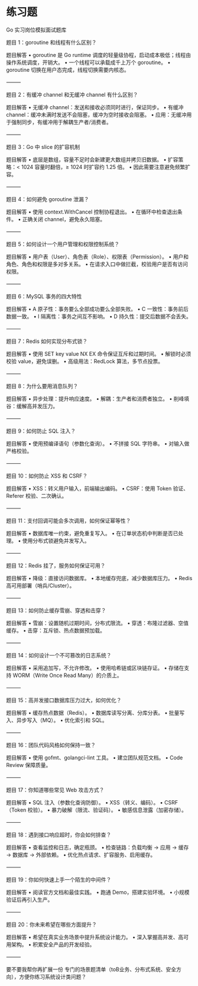# 练习题

Go 实习岗位模拟面试题库

题目 1：goroutine 和线程有什么区别？

题目解答
•	goroutine 是 Go runtime 调度的轻量级协程，启动成本极低；线程由操作系统调度，开销大。
•	一个线程可以承载成千上万个 goroutine。
•	goroutine 切换在用户态完成，线程切换需要内核态。

⸻

题目 2：有缓冲 channel 和无缓冲 channel 有什么区别？

题目解答
•	无缓冲 channel：发送和接收必须同时进行，保证同步。
•	有缓冲 channel：缓冲未满时发送不会阻塞，缓冲为空时接收会阻塞。
•	应用：无缓冲用于强制同步，有缓冲用于解耦生产者/消费者。

⸻

题目 3：Go 中 slice 的扩容机制

题目解答
•	底层是数组，容量不足时会新建更大数组并拷贝旧数据。
•	扩容策略：< 1024 容量时翻倍，≥ 1024 时扩容约 1.25 倍。
•	因此需要注意避免频繁扩容。

⸻

题目 4：如何避免 goroutine 泄漏？

题目解答
•	使用 context.WithCancel 控制协程退出。
•	在循环中检查退出条件。
•	正确关闭 channel，避免永久阻塞。

⸻

题目 5：如何设计一个用户管理和权限控制系统？

题目解答
•	用户表（User）、角色表（Role）、权限表（Permission）。
•	用户和角色、角色和权限是多对多关系。
•	在请求入口中做拦截，校验用户是否有访问权限。

⸻

题目 6：MySQL 事务的四大特性

题目解答
•	A 原子性：事务要么全部成功要么全部失败。
•	C 一致性：事务前后数据一致。
•	I 隔离性：事务之间互不影响。
•	D 持久性：提交后数据不会丢失。

⸻

题目 7：Redis 如何实现分布式锁？

题目解答
•	使用 SET key value NX EX 命令保证互斥和过期时间。
•	解锁时必须校验 value，避免误删。
•	高级用法：RedLock 算法，多节点投票。

⸻

题目 8：为什么要用消息队列？

题目解答
•	异步处理：提升响应速度。
•	解耦：生产者和消费者独立。
•	削峰填谷：缓解高并发压力。

⸻

题目 9：如何防止 SQL 注入？

题目解答
•	使用预编译语句（参数化查询）。
•	不拼接 SQL 字符串。
•	对输入做严格校验。

⸻

题目 10：如何防止 XSS 和 CSRF？

题目解答
•	XSS：转义用户输入，前端输出编码。
•	CSRF：使用 Token 验证、Referer 校验、二次确认。

⸻

题目 11：支付回调可能会多次调用，如何保证幂等性？

题目解答
•	数据库唯一约束，避免重复写入。
•	在订单状态机中判断是否已处理。
•	使用分布式锁避免并发写入。

⸻

题目 12：Redis 挂了，服务如何保证可用？

题目解答
•	降级：直接访问数据库。
•	本地缓存兜底，减少数据库压力。
•	Redis 高可用部署（哨兵/Cluster）。

⸻

题目 13：如何防止缓存雪崩、穿透和击穿？

题目解答
•	雪崩：设置随机过期时间，分布式限流。
•	穿透：布隆过滤器、空值缓存。
•	击穿：互斥锁、热点数据预加载。

⸻

题目 14：如何设计一个不可篡改的日志系统？

题目解答
•	采用追加写，不允许修改。
•	使用哈希链或区块链存证。
•	存储在支持 WORM（Write Once Read Many）的介质上。

⸻

题目 15：高并发接口数据库压力过大，如何优化？

题目解答
•	缓存热点数据（Redis）。
•	数据库读写分离、分库分表。
•	批量写入、异步写入（MQ）。
•	优化索引和 SQL。

⸻

题目 16：团队代码风格如何保持一致？

题目解答
•	使用 gofmt、golangci-lint 工具。
•	建立团队规范文档。
•	Code Review 保障质量。

⸻

题目 17：你知道哪些常见 Web 攻击方式？

题目解答
•	SQL 注入（参数化查询防御）。
•	XSS（转义、编码）。
•	CSRF（Token 校验）。
•	暴力破解（限流、验证码）。
•	敏感信息泄露（加密存储）。

⸻

题目 18：遇到接口响应超时，你会如何排查？

题目解答
•	查看监控和日志，确定瓶颈。
•	检查链路：负载均衡 → 应用 → 缓存 → 数据库 → 外部依赖。
•	优化热点请求、扩容服务、启用缓存。

⸻

题目 19：你如何快速上手一个陌生的中间件？

题目解答
•	阅读官方文档和最佳实践。
•	跑通 Demo，搭建实验环境。
•	小规模验证后再引入生产。

⸻

题目 20：你未来希望在哪些方面提升？

题目解答
•	希望在真实业务场景中提升系统设计能力。
•	深入掌握高并发、高可用架构。
•	积累安全产品的开发经验。

⸻

要不要我帮你再扩展一份 专门的场景题清单（toB业务、分布式系统、安全方向），方便你练习系统设计类问题？